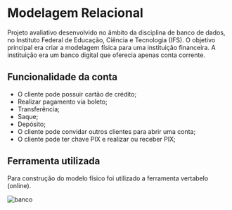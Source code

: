 # **Modelagem Relacional**

Projeto avaliativo desenvolvido no âmbito da disciplina de banco de dados, no Instituto Federal de Educação, Ciência e Tecnologia (IFS). 
O objetivo principal era criar a modelagem física para uma instituição financeira. A instituição era um banco digital que oferecia apenas conta corrente.

## **Funcionalidade da conta**
- O cliente pode possuir cartão de crédito;
- Realizar pagamento via boleto;
- Transferência;
- Saque;
- Depósito;
- O cliente pode convidar outros clientes para abrir uma conta;
- O cliente pode ter chave PIX e realizar ou receber PIX;

## **Ferramenta utilizada**
Para construção do modelo físico foi utilizado a ferramenta vertabelo (online).

![banco](https://github.com/Gabriellacode/7DaysOfCode-/assets/108696464/f4c3ee70-8970-4cc1-b4ed-1550bf31d073)


